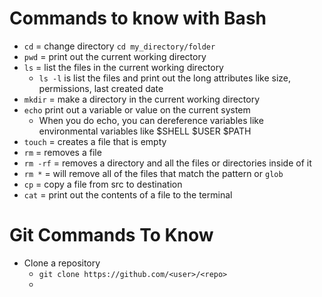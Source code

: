 # Commands to know with Bash

- `cd` = change directory `cd my_directory/folder`
- `pwd` = print out the current working directory
- `ls` = list the files in the current working directory
  - `ls -l` is list the files and print out the long attributes like size, permissions, last created date
- `mkdir` = make a directory in the current working directory
- `echo` print out a variable or value on the current system
  - When you do echo, you can dereference variables like environmental variables like $SHELL $USER $PATH
- `touch` = creates a file that is empty
- `rm` = removes a file
- `rm -rf`  = removes a directory and all the files or directories inside of it
- `rm *` = will remove all of the files that match the pattern or `glob`
- `cp` = copy a file from src to destination
- `cat` = print out the contents of a file to the terminal



# Git Commands To Know

- Clone a repository
  - `git clone https://github.com/<user>/<repo>`
  - 
